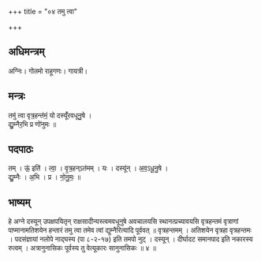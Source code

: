 +++
title = "०४ तमु त्वा"

+++
## अधिमन्त्रम्
अग्निः। गोतमो राहूगणः। गायत्री।

## मन्त्रः
तमु॑ त्वा वृत्र॒हन्त॑मं॒ यो दस्यूँ॑रवधूनु॒षे ।  
द्यु॒म्नैर॒भि प्र णो॑नुमः ॥

## पदपाठः
तम् । ऊं॒ इति॑ । त्वा॒ । वृ॒त्र॒हन्ऽत॑मम् । यः । दस्यू॑न् । अ॒व॒ऽधू॒नु॒षे ।  
द्यु॒म्नैः । अ॒भि । प्र । नो॒नु॒मः॒ ॥

## भाष्यम्
हे अग्ने दस्यून् उपक्षपयितृन् राक्षसादीन्यस्त्वमवधूनुषे अवचालयसि स्थानत्प्रच्यावयसि वृत्रहन्तमं वृत्राणां पाप्मानामतिशयेन हन्तारं तमु त्वा तमेव त्वां द्युम्नैरित्यादि पूर्ववत् ॥ वृत्रहन्तमम् । अतिशयेन वृत्रहा वृत्रहन्तमः । पदसंज्ञायां नलोपे नाद्घस्य (पा ८-२-१७) इति तमपो नुट् । दस्यून् । दीर्घादट समानपाद इति नकारस्य रुत्वम् । अत्रानुनासिकः पूर्वस्य तु वेत्यूकारः सानुनासिकः ॥ ४ ॥